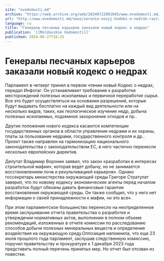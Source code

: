 ```yaml
---
site: "evedomosti.md"
archive: "https://web.archive.org/web/20240722001045/www.evedomosti.md/news/voronin-novyj-kodeks-o-nedrah-razrabotan-v-interesah-stroite"
url: "http://www.evedomosti.md/news/voronin-novyj-kodeks-o-nedrah-razrabotan-v-interesah-stroite"
language: ru
title: "Генералы песчаных карьеров заказали новый кодекс о недрах"
publication: '[[Moldavskie Vedomosti]]'
published: 2024-06-27T16:25
---
```


# Генералы песчаных карьеров заказали новый кодекс о недрах

Парламент в четверг принял в первом чтении новый Кодекс о недрах, передал Инфотаг. Он устанавливает требования к разработке месторождений полезных ископаемых и первичной переработке сырья. Все это будет осуществляться на основании разрешений, которые будут выдавать бесплатно на каждый вид деятельности или на несколько видов, таких, как геологическое изучение недр, добыча полезных ископаемых, подземное захоронение отходов и пр..

Другие положения нового кодекса касаются компетенции государственных органов в области управления недрами и их охраны, платы за пользование недрами, государственного контроля и др.. Проект также направлен на гармонизацию национального законодательства с законодательством ЕС, в него частично перенесли несколько европейских директив.

Депутат Владимир Воронин заявил, что закон «разработан в интересах строительной мафии», которая ведет добычу, но не занимается восстановлением почв и рекультивацией карьеров». Однако госсекретарь министерства окружающей среды Григоре Стратулат заверил, что по новому кодексу экономические агенты перед началом разработок будут обязаны давать финансовые гарантии восстановления окружающей среды. Он также сообщил, что у него нет информации о своей принадлежности к мафии, «и это все».

При этом парламентское большинство перенесло на неопределенное время заслушивание отчета правительства о разработке и утверждении нормативных актов, выполнении в полном объеме рекомендаций, изложенных в отчете комиссии по расследованию способов добычи полезных минеральных веществ и определения воздействия на окружающую среду.Оппозиция напомнила, что еще 23 июля прошлого года парламент, заслушав следственную комиссию, поручил правительству и прокуратуре к 1 декабря 2023 года представить полный перечень принятых мер. Но отчет был отозван из повестки.